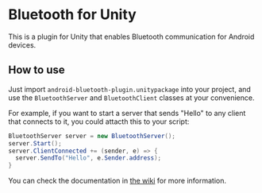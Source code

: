 ﻿# Bluetooth for Unity
This is a plugin for Unity that enables Bluetooth communication for Android devices.
## How to use
Just import `android-bluetooth-plugin.unitypackage` into your project, and use the `BluetoothServer` and `BluetoothClient` classes at your convenience.

For example, if you want to start a server that sends "Hello" to any client that connects to it, you could attacth this to your script:

```c#
BluetoothServer server = new BluetoothServer();
server.Start();
server.ClientConnected += (sender, e) => {
  server.SendTo("Hello", e.Sender.address);
}
```

You can check the documentation in [the wiki](https://github.com/dan3143/android-bluetooth-plugin/wiki) for more information.
